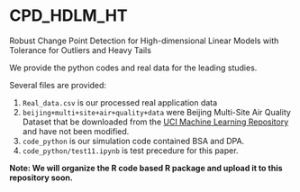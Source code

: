 # CPD_HDLM_HT
Robust Change Point Detection for High-dimensional  Linear Models with Tolerance for Outliers and Heavy Tails



We provide the python codes and real data for the leading studies. 

Several files are provided:

1. `Real_data.csv`  is our processed real application data
2. `beijing+multi+site+air+quality+data` were Beijing Multi-Site Air Quality Dataset that be downloaded from the [UCI Machine Learning Repository]([https://archive.ics.uci.edu/dataset/501/beijing+multi+site+air+quality+data) and have not been modified.
3. `code_python` is our simulation code contained BSA and DPA.
4. `code_python/test11.ipynb` is test precedure for this paper.



**Note: We will organize the R code based R package and upload it to this repository soon.**

